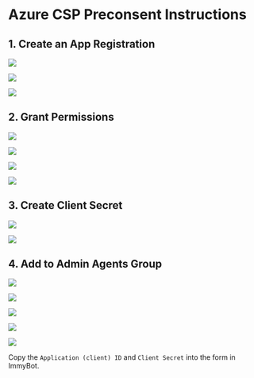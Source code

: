 # Azure CSP Preconsent Instructions

## 1. Create an App Registration

![](../.vuepress/images/2020-12-07-15-46-18.png)

![](../.vuepress/images/2020-12-07-15-47-07.png)

![](../.vuepress/images/2020-12-07-15-47-18.png)

## 2. Grant Permissions

![](../.vuepress/images/2020-12-07-15-47-33.png)

![](../.vuepress/images/2020-12-07-15-47-40.png)

![](../.vuepress/images/2020-12-07-15-47-49.png)

![](../.vuepress/images/2020-12-07-15-47-52.png)

## 3. Create Client Secret

![](../.vuepress/images/2020-12-07-15-48-05.png)

![](../.vuepress/images/2020-12-07-15-48-10.png)

## 4. Add to Admin Agents Group

![](../.vuepress/images/2020-12-07-15-48-22.png)

![](../.vuepress/images/2020-12-07-15-48-26.png)

![](../.vuepress/images/2020-12-07-15-48-31.png)

![](../.vuepress/images/2020-12-07-15-48-35.png)

![](../.vuepress/images/2020-12-07-15-48-38.png)

Copy the `Application (client) ID` and `Client Secret` into the form in ImmyBot.